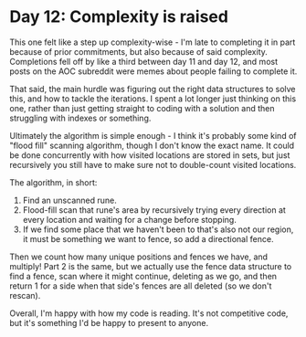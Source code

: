 # Day 12: Complexity is raised

This one felt like a step up complexity-wise - I'm late to completing it in part because of prior commitments, but also because of said complexity. Completions fell off by like a third between day 11 and day 12, and most posts on the AOC subreddit were memes about people failing to complete it.

That said, the main hurdle was figuring out the right data structures to solve this, and how to tackle the iterations. I spent a lot longer just thinking on this one, rather than just getting straight to coding with a solution and then struggling with indexes or something.

Ultimately the algorithm is simple enough - I think it's probably some kind of "flood fill" scanning algorithm, though I don't know the exact name. It could be done concurrently with how visited locations are stored in sets, but just recursively you still have to make sure not to double-count visited locations.

The algorithm, in short:

1) Find an unscanned rune.
2) Flood-fill scan that rune's area by recursively trying every direction at every location and waiting for a change before stopping.
3) If we find some place that we haven't been to that's also not our region, it must be something we want to fence, so add a directional fence.

Then we count how many unique positions and fences we have, and multiply! Part 2 is the same, but we actually use the fence data structure to find a fence, scan where it might continue, deleting as we go, and then return 1 for a side when that side's fences are all deleted (so we don't rescan).

Overall, I'm happy with how my code is reading. It's not competitive code, but it's something I'd be happy to present to anyone.